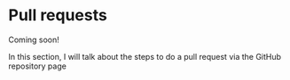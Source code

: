 # Pull requests

Coming soon!

In this section, I will talk about the steps to do a pull request via the GitHub repository page